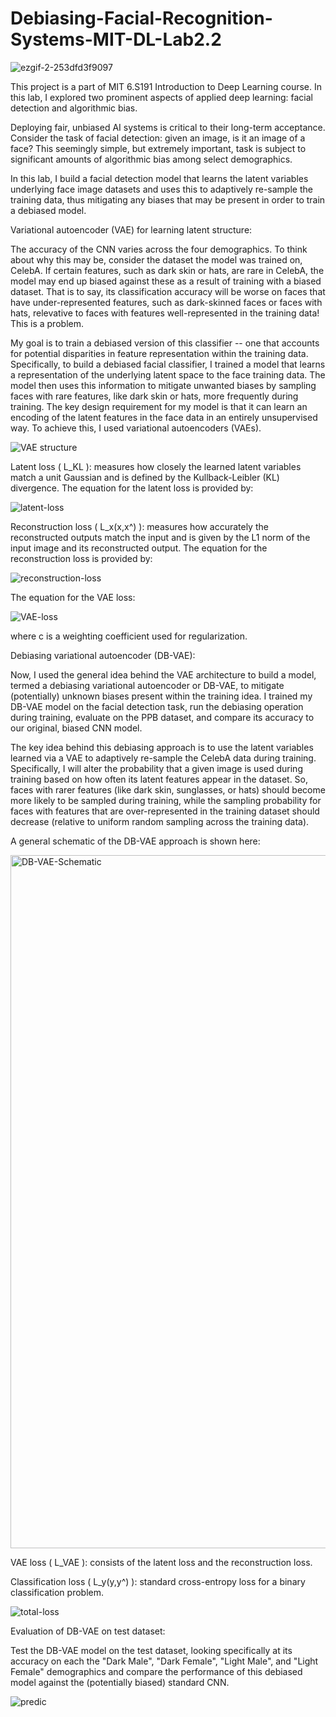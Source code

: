 # Debiasing-Facial-Recognition-Systems-MIT-DL-Lab2.2

![ezgif-2-253dfd3f9097](https://user-images.githubusercontent.com/68354896/188734878-05cbdcd7-6c63-4306-9245-31fe9847f292.gif)

This project is a part of MIT 6.S191 Introduction to Deep Learning course. In this lab, I explored two prominent aspects of applied deep learning: facial detection and algorithmic bias.

Deploying fair, unbiased AI systems is critical to their long-term acceptance. Consider the task of facial detection: given an image, is it an image of a face? This seemingly simple, but extremely important, task is subject to significant amounts of algorithmic bias among select demographics.

In this lab, I build a facial detection model that learns the latent variables underlying face image datasets and uses this to adaptively re-sample the training data, thus mitigating any biases that may be present in order to train a debiased model.

Variational autoencoder (VAE) for learning latent structure:

The accuracy of the CNN varies across the four demographics. To think about why this may be, consider the dataset the model was trained on, CelebA. If certain features, such as dark skin or hats, are rare in CelebA, the model may end up biased against these as a result of training with a biased dataset. That is to say, its classification accuracy will be worse on faces that have under-represented features, such as dark-skinned faces or faces with hats, relevative to faces with features well-represented in the training data! This is a problem.

My goal is to train a debiased version of this classifier -- one that accounts for potential disparities in feature representation within the training data. Specifically, to build a debiased facial classifier, I trained a model that learns a representation of the underlying latent space to the face training data. The model then uses this information to mitigate unwanted biases by sampling faces with rare features, like dark skin or hats, more frequently during training. The key design requirement for my model is that it can learn an encoding of the latent features in the face data in an entirely unsupervised way. To achieve this, I used variational autoencoders (VAEs).

![VAE structure](https://user-images.githubusercontent.com/68354896/188732996-7b066cb4-d21d-4981-8429-8603370450c7.jpg)

Latent loss ( L_KL ): measures how closely the learned latent variables match a unit Gaussian and is defined by the Kullback-Leibler (KL) divergence. The equation for the latent loss is provided by:

![latent-loss](https://user-images.githubusercontent.com/68354896/188732728-dedfe29c-331c-414b-b369-8563475e80e7.png)

Reconstruction loss ( L_x(x,x^) ): measures how accurately the reconstructed outputs match the input and is given by the  L1  norm of the input image and its reconstructed output. The equation for the reconstruction loss is provided by:

![reconstruction-loss](https://user-images.githubusercontent.com/68354896/188732743-84b77442-3204-49cd-9923-a29bd2032178.png)

The equation for the VAE loss:

![VAE-loss](https://user-images.githubusercontent.com/68354896/188732807-c520eab4-71b2-46a2-b804-2b23dab97a9e.png)

where  c  is a weighting coefficient used for regularization.

Debiasing variational autoencoder (DB-VAE):

Now, I used the general idea behind the VAE architecture to build a model, termed a debiasing variational autoencoder or DB-VAE, to mitigate (potentially) unknown biases present within the training idea. I trained my DB-VAE model on the facial detection task, run the debiasing operation during training, evaluate on the PPB dataset, and compare its accuracy to our original, biased CNN model.

The key idea behind this debiasing approach is to use the latent variables learned via a VAE to adaptively re-sample the CelebA data during training. Specifically, I will alter the probability that a given image is used during training based on how often its latent features appear in the dataset. So, faces with rarer features (like dark skin, sunglasses, or hats) should become more likely to be sampled during training, while the sampling probability for faces with features that are over-represented in the training dataset should decrease (relative to uniform random sampling across the training data).

A general schematic of the DB-VAE approach is shown here:

<img width="1109" alt="DB-VAE-Schematic" src="https://user-images.githubusercontent.com/68354896/188734149-abca6347-6ead-4307-8cc0-8b6f8124abb1.png">

VAE loss ( L_VAE ): consists of the latent loss and the reconstruction loss.

Classification loss ( L_y(y,y^) ): standard cross-entropy loss for a binary classification problem.

![total-loss](https://user-images.githubusercontent.com/68354896/188734325-bb646182-11cd-463b-b897-60d39bd98d88.png)

Evaluation of DB-VAE on test dataset:

Test the DB-VAE model on the test dataset, looking specifically at its accuracy on each the "Dark Male", "Dark Female", "Light Male", and "Light Female" demographics and compare the performance of this debiased model against the (potentially biased) standard CNN.

![predic](https://user-images.githubusercontent.com/68354896/188735024-e9409141-2ec6-4a58-9582-369e27ceae68.png)


